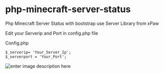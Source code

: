 

# php-minecraft-server-status
Php Minecraft Server Status with bootstrap use Server Library from xPaw

Edit your Serverip and Port in config.php file

Config.php

    $_serverip= 'Your_Server_Ip';
    $_serverport = 'Your_Port';

![enter image description here](https://user-images.githubusercontent.com/11028775/51233154-bc392e00-199b-11e9-8c0e-9fde976e4023.png)
